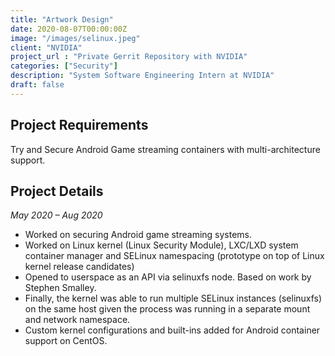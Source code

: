 ```yaml
---
title: "Artwork Design"
date: 2020-08-07T00:00:00Z
image: "/images/selinux.jpeg"
client: "NVIDIA"
project_url : "Private Gerrit Repository with NVIDIA"
categories: ["Security"]
description: "System Software Engineering Intern at NVIDIA"
draft: false
---
```


## Project Requirements

Try and Secure Android Game streaming containers with multi-architecture support.

## Project Details

_May 2020 – Aug 2020_

- Worked on securing Android game streaming systems.
- Worked on Linux kernel (Linux Security Module), LXC/LXD system container manager and SELinux namespacing (prototype on top of Linux kernel release candidates)
- Opened to userspace as an API via selinuxfs node. Based on work by Stephen Smalley.
- Finally, the kernel was able to run multiple SELinux instances (selinuxfs) on the same host given the process was running in a separate mount and network namespace.
- Custom kernel configurations and built-ins added for Android container support on CentOS.
